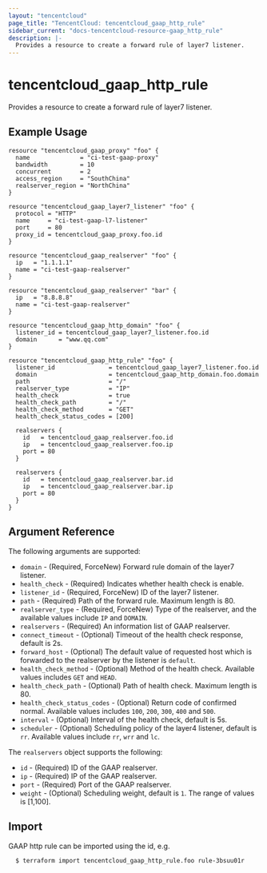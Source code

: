 ```yaml
---
layout: "tencentcloud"
page_title: "TencentCloud: tencentcloud_gaap_http_rule"
sidebar_current: "docs-tencentcloud-resource-gaap_http_rule"
description: |-
  Provides a resource to create a forward rule of layer7 listener.
---
```


# tencentcloud_gaap_http_rule

Provides a resource to create a forward rule of layer7 listener.

## Example Usage

```hcl
resource "tencentcloud_gaap_proxy" "foo" {
  name              = "ci-test-gaap-proxy"
  bandwidth         = 10
  concurrent        = 2
  access_region     = "SouthChina"
  realserver_region = "NorthChina"
}

resource "tencentcloud_gaap_layer7_listener" "foo" {
  protocol = "HTTP"
  name     = "ci-test-gaap-l7-listener"
  port     = 80
  proxy_id = tencentcloud_gaap_proxy.foo.id
}

resource "tencentcloud_gaap_realserver" "foo" {
  ip   = "1.1.1.1"
  name = "ci-test-gaap-realserver"
}

resource "tencentcloud_gaap_realserver" "bar" {
  ip   = "8.8.8.8"
  name = "ci-test-gaap-realserver"
}

resource "tencentcloud_gaap_http_domain" "foo" {
  listener_id = tencentcloud_gaap_layer7_listener.foo.id
  domain      = "www.qq.com"
}

resource "tencentcloud_gaap_http_rule" "foo" {
  listener_id               = tencentcloud_gaap_layer7_listener.foo.id
  domain                    = tencentcloud_gaap_http_domain.foo.domain
  path                      = "/"
  realserver_type           = "IP"
  health_check              = true
  health_check_path         = "/"
  health_check_method       = "GET"
  health_check_status_codes = [200]

  realservers {
    id   = tencentcloud_gaap_realserver.foo.id
    ip   = tencentcloud_gaap_realserver.foo.ip
    port = 80
  }

  realservers {
    id   = tencentcloud_gaap_realserver.bar.id
    ip   = tencentcloud_gaap_realserver.bar.ip
    port = 80
  }
}
```

## Argument Reference

The following arguments are supported:

* `domain` - (Required, ForceNew) Forward rule domain of the layer7 listener.
* `health_check` - (Required) Indicates whether health check is enable.
* `listener_id` - (Required, ForceNew) ID of the layer7 listener.
* `path` - (Required) Path of the forward rule. Maximum length is 80.
* `realserver_type` - (Required, ForceNew) Type of the realserver, and the available values include `IP` and `DOMAIN`.
* `realservers` - (Required) An information list of GAAP realserver.
* `connect_timeout` - (Optional) Timeout of the health check response, default is 2s.
* `forward_host` - (Optional) The default value of requested host which is forwarded to the realserver by the listener is `default`.
* `health_check_method` - (Optional) Method of the health check. Available values includes `GET` and `HEAD`.
* `health_check_path` - (Optional) Path of health check. Maximum length is 80.
* `health_check_status_codes` - (Optional) Return code of confirmed normal. Available values includes `100`, `200`, `300`, `400` and `500`.
* `interval` - (Optional) Interval of the health check, default is 5s.
* `scheduler` - (Optional) Scheduling policy of the layer4 listener, default is `rr`. Available values include `rr`, `wrr` and `lc`.

The `realservers` object supports the following:

* `id` - (Required) ID of the GAAP realserver.
* `ip` - (Required) IP of the GAAP realserver.
* `port` - (Required) Port of the GAAP realserver.
* `weight` - (Optional) Scheduling weight, default is `1`. The range of values is [1,100].


## Import

GAAP http rule can be imported using the id, e.g.

```
  $ terraform import tencentcloud_gaap_http_rule.foo rule-3bsuu01r
```

